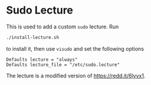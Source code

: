 # Sudo Lecture

This is used to add a custom `sudo` lecture. Run

```sh
./install-lecture.sh
```
to install it, then use `visudo` and set the following options

```
Defaults lecture = "always"
Defaults lecture_file = "/etc/sudo.lecture"
```

The lecture is a modified version of https://redd.it/6lyvx1.
